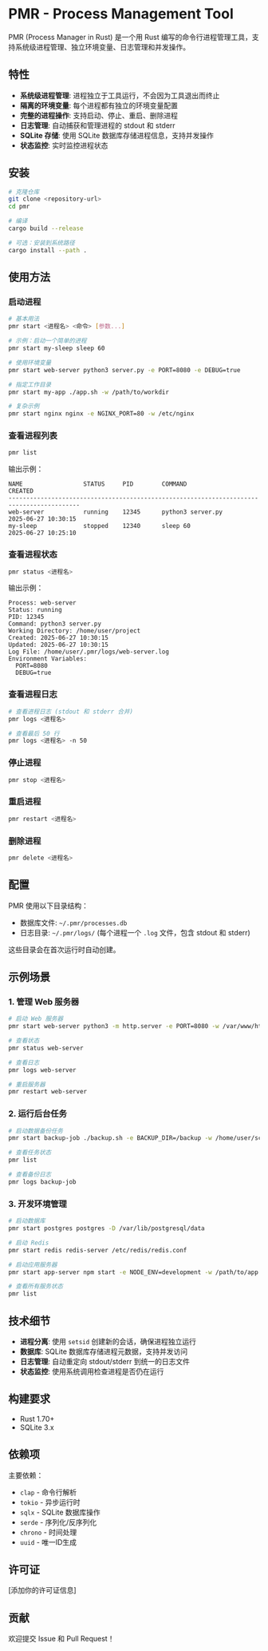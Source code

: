 # PMR - Process Management Tool

PMR (Process Manager in Rust) 是一个用 Rust 编写的命令行进程管理工具，支持系统级进程管理、独立环境变量、日志管理和并发操作。

## 特性

- **系统级进程管理**: 进程独立于工具运行，不会因为工具退出而终止
- **隔离的环境变量**: 每个进程都有独立的环境变量配置
- **完整的进程操作**: 支持启动、停止、重启、删除进程
- **日志管理**: 自动捕获和管理进程的 stdout 和 stderr
- **SQLite 存储**: 使用 SQLite 数据库存储进程信息，支持并发操作
- **状态监控**: 实时监控进程状态

## 安装

```bash
# 克隆仓库
git clone <repository-url>
cd pmr

# 编译
cargo build --release

# 可选：安装到系统路径
cargo install --path .
```

## 使用方法

### 启动进程

```bash
# 基本用法
pmr start <进程名> <命令> [参数...]

# 示例：启动一个简单的进程
pmr start my-sleep sleep 60

# 使用环境变量
pmr start web-server python3 server.py -e PORT=8080 -e DEBUG=true

# 指定工作目录
pmr start my-app ./app.sh -w /path/to/workdir

# 复杂示例
pmr start nginx nginx -e NGINX_PORT=80 -w /etc/nginx
```

### 查看进程列表

```bash
pmr list
```

输出示例：
```
NAME                 STATUS     PID        COMMAND                        CREATED             
------------------------------------------------------------------------------------------
web-server           running    12345      python3 server.py             2025-06-27 10:30:15
my-sleep             stopped    12340      sleep 60                       2025-06-27 10:25:10
```

### 查看进程状态

```bash
pmr status <进程名>
```

输出示例：
```
Process: web-server
Status: running
PID: 12345
Command: python3 server.py
Working Directory: /home/user/project
Created: 2025-06-27 10:30:15
Updated: 2025-06-27 10:30:15
Log File: /home/user/.pmr/logs/web-server.log
Environment Variables:
  PORT=8080
  DEBUG=true
```

### 查看进程日志

```bash
# 查看进程日志 (stdout 和 stderr 合并)
pmr logs <进程名>

# 查看最后 50 行
pmr logs <进程名> -n 50
```

### 停止进程

```bash
pmr stop <进程名>
```

### 重启进程

```bash
pmr restart <进程名>
```

### 删除进程

```bash
pmr delete <进程名>
```

## 配置

PMR 使用以下目录结构：

- 数据库文件: `~/.pmr/processes.db`
- 日志目录: `~/.pmr/logs/` (每个进程一个 `.log` 文件，包含 stdout 和 stderr)

这些目录会在首次运行时自动创建。

## 示例场景

### 1. 管理 Web 服务器

```bash
# 启动 Web 服务器
pmr start web-server python3 -m http.server -e PORT=8080 -w /var/www/html

# 查看状态
pmr status web-server

# 查看日志
pmr logs web-server

# 重启服务器
pmr restart web-server
```

### 2. 运行后台任务

```bash
# 启动数据备份任务
pmr start backup-job ./backup.sh -e BACKUP_DIR=/backup -w /home/user/scripts

# 查看任务状态
pmr list

# 查看备份日志
pmr logs backup-job
```

### 3. 开发环境管理

```bash
# 启动数据库
pmr start postgres postgres -D /var/lib/postgresql/data

# 启动 Redis
pmr start redis redis-server /etc/redis/redis.conf

# 启动应用服务器
pmr start app-server npm start -e NODE_ENV=development -w /path/to/app

# 查看所有服务状态
pmr list
```

## 技术细节

- **进程分离**: 使用 `setsid` 创建新的会话，确保进程独立运行
- **数据库**: SQLite 数据库存储进程元数据，支持并发访问
- **日志管理**: 自动重定向 stdout/stderr 到统一的日志文件
- **状态监控**: 使用系统调用检查进程是否仍在运行

## 构建要求

- Rust 1.70+
- SQLite 3.x

## 依赖项

主要依赖：
- `clap` - 命令行解析
- `tokio` - 异步运行时
- `sqlx` - SQLite 数据库操作
- `serde` - 序列化/反序列化
- `chrono` - 时间处理
- `uuid` - 唯一ID生成

## 许可证

[添加你的许可证信息]

## 贡献

欢迎提交 Issue 和 Pull Request！
